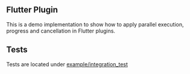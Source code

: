 ## Flutter Plugin

This is a demo implementation to show how to apply parallel execution, progress and cancellation in Flutter plugins.

## Tests

Tests are located under [example/integration_test](example/integration_test/plugin_integration_test.dart)